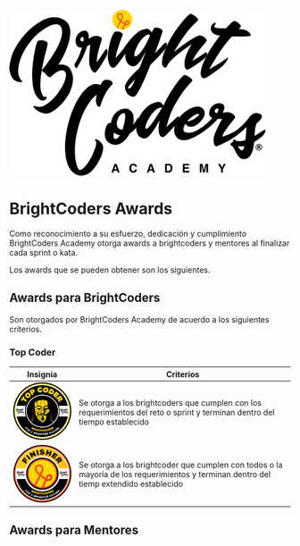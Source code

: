 ![BrightCoders Logo](../../img/logo-bc.png)

# BrightCoders Awards

Como reconocimiento a su esfuerzo, dedicación y cumplimiento BrightCoders Academy otorga awards a brightcoders y mentores al finalizar cada sprint o kata.

Los awards que se pueden obtener son los siguientes.

## Awards para BrightCoders
Son otorgados por BrightCoders Academy de acuerdo a los siguientes criterios.

### Top Coder
Insignia | Criterios
--- | ---
![Top Coder](img/top-coder-small.png) | Se otorga a los brightcoders que cumplen con los requerimientos del reto o sprint y terminan dentro del tiempo establecido
![Finisher](img/finisher-small.png) | Se otorga a los brightcoder que cumplen con todos o la mayoría de los requerimientos y terminan dentro del tiemp extendido establecido


## Awards para Mentores
